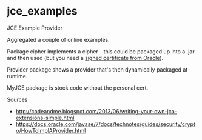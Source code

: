 # jce_examples
JCE Example Provider

Aggregated a couple of online examples.

Package cipher implements a cipher - this could be packaged up into a .jar and then used (but you need a [signed certificate from Oracle](https://docs.oracle.com/javase/7/docs/technotes/guides/security/crypto/HowToImplAProvider.html#Step61)).

Provider package shows a provider that's then dynamically packaged at runtime.

MyJCE package is stock code without the personal cert.

Sources
- http://codeandme.blogspot.com/2013/06/writing-your-own-jca-extensions-simple.html
- https://docs.oracle.com/javase/7/docs/technotes/guides/security/crypto/HowToImplAProvider.html
